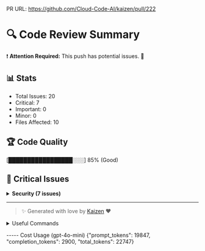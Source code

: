 PR URL: https://github.com/Cloud-Code-AI/kaizen/pull/222

# 🔍 Code Review Summary

❗ **Attention Required:** This push has potential issues. 🚨

## 📊 Stats
- Total Issues: 20
- Critical: 7
- Important: 0
- Minor: 0
- Files Affected: 10
## 🏆 Code Quality
[█████████████████░░░] 85% (Good)

## 🚨 Critical Issues

<details>
<summary><strong>Security (7 issues)</strong></summary>

### 1. Potential security risk with hardcoded API keys.
📁 **File:** `config.json:13`
⚖️ **Severity:** 10/10
🔍 **Description:** Potential security risk with hardcoded API keys.
💡 **Solution:** 

**Current Code:**
```python
"api_key": "os.environ/AZURE_API_KEY",
```

**Suggested Code:**
```python

```

### 2. Potential SQL injection risk in dynamic queries.
📁 **File:** `kaizen/retriever/llama_index_retriever.py:303`
⚖️ **Severity:** 9/10
🔍 **Description:** Potential SQL injection risk in dynamic queries.
💡 **Solution:** 

**Current Code:**
```python
query = text(f"SELECT ... WHERE node_content LIKE '%{caller}%' ")
```

**Suggested Code:**
```python

```

### 3. Changes made to sensitive file
📁 **File:** `config.json:4`
⚖️ **Severity:** 10/10
🔍 **Description:** Changes made to sensitive file
💡 **Solution:** 

**Current Code:**
```python
NA
```

**Suggested Code:**
```python

```

### 4. Changes made to sensitive file
📁 **File:** `Dockerfile:4`
⚖️ **Severity:** 10/10
🔍 **Description:** Changes made to sensitive file
💡 **Solution:** 

**Current Code:**
```python
NA
```

**Suggested Code:**
```python

```

### 5. Changes made to sensitive file
📁 **File:** `docker-compose.yml:15`
⚖️ **Severity:** 10/10
🔍 **Description:** Changes made to sensitive file
💡 **Solution:** 

**Current Code:**
```python
NA
```

**Suggested Code:**
```python

```

### 6. Changes made to sensitive file
📁 **File:** `.gitignore:164`
⚖️ **Severity:** 10/10
🔍 **Description:** Changes made to sensitive file
💡 **Solution:** 

**Current Code:**
```python
NA
```

**Suggested Code:**
```python

```

### 7. Changes made to sensitive file
📁 **File:** `db_setup/init.sql:1`
⚖️ **Severity:** 10/10
🔍 **Description:** Changes made to sensitive file
💡 **Solution:** 

**Current Code:**
```python
NA
```

**Suggested Code:**
```python

```

</details>

---

> ✨ Generated with love by [Kaizen](https://cloudcode.ai) ❤️

<details>
<summary>Useful Commands</summary>

- **Feedback:** Reply with `!feedback [your message]`
- **Ask PR:** Reply with `!ask-pr [your question]`
- **Review:** Reply with `!review`
- **Explain:** Reply with `!explain [issue number]` for more details on a specific issue
- **Ignore:** Reply with `!ignore [issue number]` to mark an issue as false positive
- **Update Tests:** Reply with `!unittest` to create a PR with test changes
</details>


----- Cost Usage (gpt-4o-mini)
{"prompt_tokens": 19847, "completion_tokens": 2900, "total_tokens": 22747}